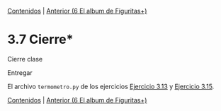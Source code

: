 [Contenidos](../Contenidos.md) \| [Anterior (6 El album de Figuritas+)](06_Figuritas.md)

# 3.7 Cierre*

Cierre clase

Entregar

El archivo `termometro.py` de los ejercicios [Ejercicio 3.13](../03_Mas_Python/04_Random.md#ejercicio-313-gaussiana) y [Ejercicio 3.15](../03_Mas_Python/05_NumPy_Arrays.md#ejercicio-315-guardar-temperaturas).



[Contenidos](../Contenidos.md) \| [Anterior (6 El album de Figuritas+)](06_Figuritas.md)

